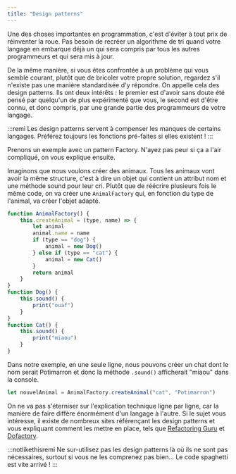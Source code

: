 ```yaml
---
title: "Design patterns"
---
```


Une des choses importantes en programmation, c'est d'éviter à tout prix de réinventer la roue. Pas besoin de recréer un algorithme de tri quand votre langage en embarque déjà un qui sera compris par tous les autres programmeurs et qui sera mis à jour.

De la même manière, si vous êtes confrontée à un problème qui vous semble courant, plutôt que de bricoler votre propre solution, regardez s'il n'existe pas une manière standardisée d'y répondre. On appelle cela des design patterns. Ils ont deux intérêts : le premier est d'avoir sans doute été pensé par quelqu'un de plus expérimenté que vous, le second est d'être connu, et donc compris, par une grande partie des programmeurs de votre langage.

:::remi
Les design patterns servent à compenser les manques de certains langages. Préférez toujours les fonctions pré-faites si elles existent !
:::

Prenons un exemple avec un pattern Factory. N'ayez pas peur si ça a l'air compliqué, on vous explique ensuite.

Imaginons que nous voulons créer des animaux. Tous les animaux vont avoir la même structure, c'est à dire un objet qui contient un attribut nom et une méthode sound pour leur cri. Plutôt que de réécrire plusieurs fois le même code, on va créer une `AnimalFactory` qui, en fonction du type de l'animal, va créer l'objet adapté.

```js
function AnimalFactory() {
    this.createAnimal = (type, name) => {
        let animal
        animal.name = name
        if (type == "dog") {
            animal = new Dog()
        } else if (type == "cat") {
            animal = new Cat()
        }
        return animal
    }
}
function Dog() {
    this.sound() {
        print("ouaf")
    }
}
function Cat() {
    this.sound() {
        print("miaou")
    }
}
```

Dans notre exemple, en une seule ligne, nous pouvons créer un chat dont le nom serait Potimarron et donc la méthode `.sound()` afficherait "miaou" dans la console.

```js
let nouvelAnimal = AnimalFactory.createAnimal("cat", "Potimarron")
```

On ne va pas s'éterniser sur l'explication technique ligne par ligne, car la manière de faire diffère énormément d'un langage à l'autre. Si le sujet vous intéresse, il existe de nombreux sites référençant les design patterns et vous expliquant comment les mettre en place, tels que [Refactoring Guru](https://refactoring.guru/fr/design-patterns) et [Dofactory](https://www.dofactory.com/javascript/design-patterns/).

:::notlikethisremi
Ne sur-utilisez pas les design patterns là où ils ne sont pas nécessaires, surtout si vous ne les comprenez pas bien... Le code spaghetti est vite arrivé !
:::
